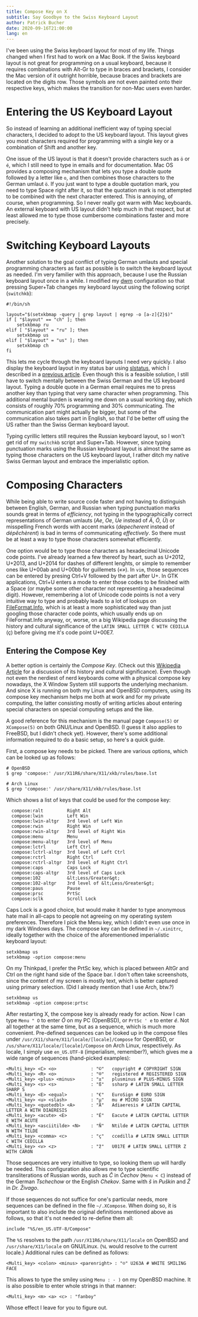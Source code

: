 ```yaml
---
title: Compose Key on X
subtitle: Say Goodbye to the Swiss Keyboard Layout
author: Patrick Bucher
date: 2020-09-16T21:00:00
lang: en
---
```


I've been using the Swiss keyboard layout for most of my life. Things changed
when I first had to work on a Mac Book. If the Swiss keyboard layout is not
great for programming on a usual keyboard, because it requires combinations with
Alt-Gr to type in braces and brackets, I consider the Mac version of it outright
horrible, because braces and brackets are located on the digits row. Those
symbols are not even painted onto their respective keys, which makes the
transition for non-Mac users even harder.

# Entering the US Keyboard Layout

So instead of learning an additional inefficient way of typing special
characters, I decided to adopt to the US keyboard layout. This layout gives you
most characters required for programming with a single key or a combination of
Shift and another key.

One issue of the US layout is that it doesn't provide characters such as `ö` or
`é`, which I still need to type in emails and for documentation. Mac OS provides
a composing mechanism that lets you type a double quote followed by a
letter like `o`, and then combines those characters to the German umlaut `ö`. If
you just want to type a double quotation mark, you need to type Space right
after it, so that the quotation mark is not attempted to be combined with the
next character entered. This is annoying, of course, when programming. So I
never really got warm with Mac keyboards. An external keyboard with US layout
didn't help much in that respect, but at least allowed me to type those
cumbersome combinations faster and more precisely.

# Switching Keyboard Layouts

Another solution to the goal conflict of typing German umlauts and special
programming characters as fast as possible is to switch the keyboard layout as
needed. I'm very familier with this approach, because I use the Russian keyboard
layout once in a while. I modified my [dwm](http://dwm.suckless.org/)
configuration so that pressing Super+Tab changes my keyboard layout using the
following script (`switchkb`):

    #!/bin/sh

    layout="$(setxkbmap -query | grep layout | egrep -o [a-z]{2}$)"
    if [ "$layout" == "ch" ]; then
        setxkbmap ru
    elif [ "$layout" = "ru" ]; then
        setxkbmap us 
    elif [ "$layout" = "us" ]; then
        setxkbmap ch
    fi

This lets me cycle through the keyboard layouts I need very quickly. I also
display the keyboard layout in my status bar using
[slstatus](http://tools.suckless.org/slstatus/), which I described in a
[previous
article](https://paedubucher.ch/articles/2020-09-05-openbsd-on-the-desktop-part-i.html).
Even though this is a feasible solution, I still have to switch mentally between
the Swiss German and the US keyboard layout. Typing a double quote in a German
email requires me to press another key than typing that very same character
when programming. This additional mental burden is wearing me down on a usual
working day, which consists of roughly 70% programming and 30% communicating.
The communication part might actually be bigger, but some of the communication
also takes part in English, so that I'd be better off using the US rather than
the Swiss German keyboard layout.

Typing cyrillic letters still requires the Russian keyboard layout, so I won't
get rid of my `switchkb` script and Super+Tab. However, since typing punctuation
marks using the Russian keyboard layout is almost the same as typing those
characters on the US keyboard layout, I rather ditch my native Swiss German
layout and embrace the imperialistic option.

# Composing Characters

While being able to write source code faster and not having to distinguish
between English, German, and Russian when typing punctuation marks sounds great
in terms of _efficiency_, not typing in the typographically correct
representations of German umlauts (_Ae_, _Oe_, _Ue_ instead of _Ä_, _Ö_, _Ü_) or
misspelling French words with accent marks (_depecherent_ instead of
_dépêchèrent_) is bad in terms of communicating _effectively_. So there must be
at least a way to type those characters somewhat efficiently.

One option would be to type those characters as hexadecimal Unicode code points.
I've already learned a few thereof by heart, such as U+2012, U+2013, and U+2014
for dashes of different lenghts, or simple to remember ones like U+00ab and
U+00bb for guillemets (_«»_). In `vim`, those sequences can be entered by
presing Ctrl+V followed by the part after U+. In GTK applications, Ctrl+U enters
a mode to enter those codes to be finished with a Space (or maybe some other
character not representing a hexadecimal digit). However, remembering a lot of
Unicode code points is not a very intuitive way to type and probably leads to a
lot of lookups on [FileFormat.Info](https://www.fileformat.info), which is at
least a more sophisticated way than just googling those character code points,
which usually ends up on FileFormat.Info anyway, or, worse, on a big Wikipedia
page discussing the history and cultural significance of the `LATIN SMALL LETTER
C WITH CEDILLA` (ç) before giving me it's code point U+00E7.

## Entering the Compose Key

A better option is certainly the _Compose Key_. (Check out this [Wikipedia
Article](https://en.wikipedia.org/wiki/Compose_key) for a discussion of its
history and cultural significance). Even though not even the nerdiest of nerd
keyboards come with a physical compose key nowadays, the X Window System still
supports the underlying mechanism. And since X is running on both my Linux and
OpenBSD computers, using its compose key mechanism helps me both at work and for
my private computing, the latter consisting mostly of writing articles about
entering special characters on special computing setups and the like.

A good reference for this mechanism is the manual page `Compose(5)` or
`XCompose(5)` on both GNU/Linux and OpenBSD. (I guess it also applies to
FreeBSD, but I didn't check yet). However, there's some additional information
required to do a basic setup, so here's a quick guide.

First, a compose key needs to be picked. There are various options, which can be
looked up as follows:

    # OpenBSD
    $ grep 'compose:' /usr/X11R6/share/X11/xkb/rules/base.lst

    # Arch Linux
    $ grep 'compose:' /usr/share/X11/xkb/rules/base.lst

Which shows a list of keys that could be used for the compose key:

      compose:ralt         Right Alt
      compose:lwin         Left Win
      compose:lwin-altgr   3rd level of Left Win
      compose:rwin         Right Win
      compose:rwin-altgr   3rd level of Right Win
      compose:menu         Menu
      compose:menu-altgr   3rd level of Menu
      compose:lctrl        Left Ctrl
      compose:lctrl-altgr  3rd level of Left Ctrl
      compose:rctrl        Right Ctrl
      compose:rctrl-altgr  3rd level of Right Ctrl
      compose:caps         Caps Lock
      compose:caps-altgr   3rd level of Caps Lock
      compose:102          &lt;Less/Greater&gt;
      compose:102-altgr    3rd level of &lt;Less/Greater&gt;
      compose:paus         Pause
      compose:prsc         PrtSc
      compose:sclk         Scroll Lock

Caps Lock is a good choice, but would make it harder to type anonymous hate mail
in all-caps to people not agreeing on my operating system preferences.
Therefore I pick the Menu key, which I didn't even use once in my dark Windows
days. The compose key can be defined in `~/.xinitrc`, ideally together with the
choice of the aforementioned imperialistic keyboard layout:

    setxkbmap us
    setxkbmap -option compose:menu

On my Thinkpad, I prefer the PrtSc key, which is placed between AltGr and Ctrl
on the right hand side of the Space bar. I don't often take screenshots, since the
content of my screen is mostly text, which is better captured using primary
selection. (Did I already mention that I use Arch, btw.?)

    setxkbmap us
    setxkbmap -option compose:prtsc

After restarting X, the compose key is already ready for action. Now I can type
`Menu " O` to enter _Ö_ on my PC (OpenBSD), or `PrtSc ' e` to enter _é_. Not all
together at the same time, but as a sequence, which is much more convenient.
Pre-defined sequences can be looked up in the compose files under
`/usr/X11/share/X11/locale/[locale]/Compose` for OpenBSD, or
`/us/share/X11/locale/[locale]/Compose` on Arch Linux, respectively. As locale,
I simply use `en_US.UTF-8` (imperialism, remember?), which gives me a wide range
of sequences (hand-picked examples):

    <Multi_key> <C> <o> 			: "©"   copyright # COPYRIGHT SIGN
    <Multi_key> <R> <o> 			: "®"   registered # REGISTERED SIGN
    <Multi_key> <plus> <minus>     	: "±"   plusminus # PLUS-MINUS SIGN
    <Multi_key> <s> <s>            	: "ß"   ssharp # LATIN SMALL LETTER SHARP S
    <Multi_key> <E> <equal>        	: "€"   EuroSign # EURO SIGN
    <Multi_key> <u> <slash> 		: "µ"   mu # MICRO SIGN
    <Multi_key> <quotedbl> <A>     	: "Ä"   Adiaeresis # LATIN CAPITAL LETTER A WITH DIAERESIS
    <Multi_key> <acute> <E>        	: "É"   Eacute # LATIN CAPITAL LETTER E WITH ACUTE
    <Multi_key> <asciitilde> <N>   	: "Ñ"   Ntilde # LATIN CAPITAL LETTER N WITH TILDE
    <Multi_key> <comma> <c>        	: "ç"   ccedilla # LATIN SMALL LETTER C WITH CEDILLA
    <Multi_key> <v> <z> 			: "ž"   U017E # LATIN SMALL LETTER Z WITH CARON

Those sequences are very intuitive to type, so looking them up will hardly be
needed. This configuration also allows me to type scientific transliterations of
Russian words, such as _Č_ in _Čechov_ (`Menu < C`) instead of the German _Tschechow_
or the English _Chekov_. Same with _š_ in _Puškin_ and _Ž_ in _Dr. Živago_.

If those sequences do not suffice for one's particular needs, more sequences can
be defined in the file `~/.XCompose`. When doing so, it is important to also
include the original definitions mentioned above as follows, so that it's not
needed to re-define them all:

    include "%S/en_US.UTF-8/Compose"

The `%S` resolves to the path `/usr/X11R6/share/X11/locale` on OpenBSD and
`/usr/share/X11/locale` on GNU/Linux. (`%L` would resolve to the current
locale.) Additional rules can be defined as follows:

    <Multi_key> <colon> <minus> <parenright> : "☺" U263A # WHITE SMILING FACE

This allows to type the smiley using `Menu : - )` on my OpenBSD machine. It is
also possible to enter whole strings in that manner:

    <Multi_key> <m> <a> <c> : "fanboy"

Whose effect I leave for you to figure out.
